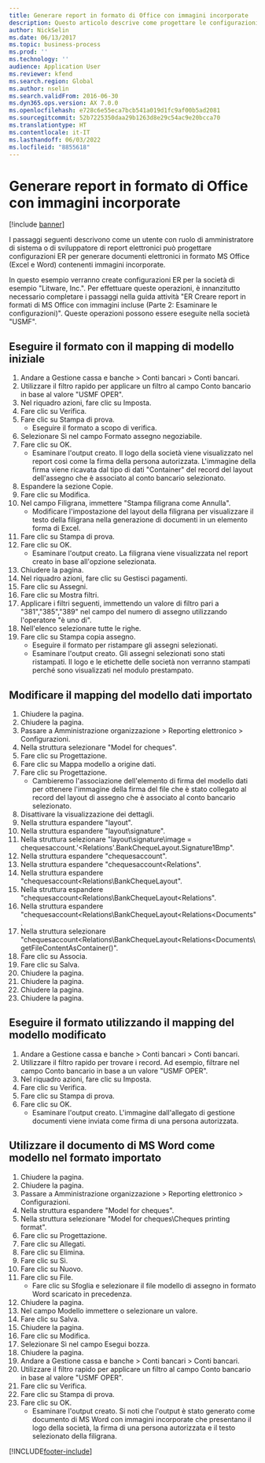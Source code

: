 ```yaml
---
title: Generare report in formato di Office con immagini incorporate
description: Questo articolo descrive come progettare le configurazioni ER per generare i documenti elettronici in Excel e Word contenenti immagini incorporate.
author: NickSelin
ms.date: 06/13/2017
ms.topic: business-process
ms.prod: ''
ms.technology: ''
audience: Application User
ms.reviewer: kfend
ms.search.region: Global
ms.author: nselin
ms.search.validFrom: 2016-06-30
ms.dyn365.ops.version: AX 7.0.0
ms.openlocfilehash: e728c6e55eca7bcb541a019d1fc9af00b5ad2081
ms.sourcegitcommit: 52b7225350daa29b1263d8e29c54ac9e20bcca70
ms.translationtype: HT
ms.contentlocale: it-IT
ms.lasthandoff: 06/03/2022
ms.locfileid: "8855618"
---
```

# <a name="generate-reports-in-office-format-that-have-embedded-images"></a>Generare report in formato di Office con immagini incorporate

[!include [banner](../../includes/banner.md)]

I passaggi seguenti descrivono come un utente con ruolo di amministratore di sistema o di sviluppatore di report elettronici può progettare configurazioni ER per generare documenti elettronici in formato MS Office (Excel e Word) contenenti immagini incorporate.

In questo esempio verranno create configurazioni ER per la società di esempio "Litware, Inc.".  Per effettuare queste operazioni, è innanzitutto necessario completare i passaggi nella guida attività "ER Creare report in formati di MS Office con immagini incluse (Parte 2: Esaminare le configurazioni)". Queste operazioni possono essere eseguite nella società "USMF".


## <a name="run-format-with-initial-model-mapping"></a>Eseguire il formato con il mapping di modello iniziale
1. Andare a Gestione cassa e banche > Conti bancari > Conti bancari.
2. Utilizzare il filtro rapido per applicare un filtro al campo Conto bancario in base al valore "USMF OPER".
3. Nel riquadro azioni, fare clic su Imposta.
4. Fare clic su Verifica.
5. Fare clic su Stampa di prova.
    * Eseguire il formato a scopo di verifica.  
6. Selezionare Sì nel campo Formato assegno negoziabile.
7. Fare clic su OK.
    * Esaminare l'output creato. Il logo della società viene visualizzato nel report così come la firma della persona autorizzata. L'immagine della firma viene ricavata dal tipo di dati "Container" del record del layout dell'assegno che è associato al conto bancario selezionato.  
8. Espandere la sezione Copie.
9. Fare clic su Modifica.
10. Nel campo Filigrana, immettere "Stampa filigrana come Annulla".
    * Modificare l'impostazione del layout della filigrana per visualizzare il testo della filigrana nella generazione di documenti in un elemento forma di Excel.  
11. Fare clic su Stampa di prova.
12. Fare clic su OK.
    * Esaminare l'output creato. La filigrana viene visualizzata nel report creato in base all'opzione selezionata.  
13. Chiudere la pagina.
14. Nel riquadro azioni, fare clic su Gestisci pagamenti.
15. Fare clic su Assegni.
16. Fare clic su Mostra filtri.
17. Applicare i filtri seguenti, immettendo un valore di filtro pari a "381","385","389" nel campo del numero di assegno utilizzando l'operatore "è uno di".
18. Nell'elenco selezionare tutte le righe.
19. Fare clic su Stampa copia assegno.
    * Eseguire il formato per ristampare gli assegni selezionati.  
    * Esaminare l'output creato. Gli assegni selezionati sono stati ristampati. Il logo e le etichette delle società non verranno stampati perché sono visualizzati nel modulo prestampato.  

## <a name="modify-the-mapping-of-the-imported-data-model"></a>Modificare il mapping del modello dati importato
1. Chiudere la pagina.
2. Chiudere la pagina.
3. Passare a Amministrazione organizzazione > Reporting elettronico > Configurazioni.
4. Nella struttura selezionare "Model for cheques".
5. Fare clic su Progettazione.
6. Fare clic su Mappa modello a origine dati.
7. Fare clic su Progettazione.
    * Cambieremo l'associazione dell'elemento di firma del modello dati per ottenere l'immagine della firma del file che è stato collegato al record del layout di assegno che è associato al conto bancario selezionato.  
8. Disattivare la visualizzazione dei dettagli.
9. Nella struttura espandere "layout".
10. Nella struttura espandere "layout\signature".
11. Nella struttura selezionare "layout\signature\image = chequesaccount.'<Relations'.BankChequeLayout.Signature1Bmp".
12. Nella struttura espandere "chequesaccount".
13. Nella struttura espandere "chequesaccount\<Relations".
14. Nella struttura espandere "chequesaccount\<Relations\BankChequeLayout".
15. Nella struttura espandere "chequesaccount\<Relations\BankChequeLayout\<Relations".
16. Nella struttura espandere "chequesaccount\<Relations\BankChequeLayout\<Relations\<Documents".
17. Nella struttura selezionare "chequesaccount\<Relations\BankChequeLayout\<Relations\<Documents\getFileContentAsContainer()".
18. Fare clic su Associa.
19. Fare clic su Salva.
20. Chiudere la pagina.
21. Chiudere la pagina.
22. Chiudere la pagina.
23. Chiudere la pagina.

## <a name="run-format-using-the-adjusted-model-mapping"></a>Eseguire il formato utilizzando il mapping del modello modificato
1. Andare a Gestione cassa e banche > Conti bancari > Conti bancari.
2. Utilizzare il filtro rapido per trovare i record. Ad esempio, filtrare nel campo Conto bancario in base a un valore "USMF OPER".
3. Nel riquadro azioni, fare clic su Imposta.
4. Fare clic su Verifica.
5. Fare clic su Stampa di prova.
6. Fare clic su OK.
    * Esaminare l'output creato. L'immagine dall'allegato di gestione documenti viene inviata come firma di una persona autorizzata.  

## <a name="use-ms-word-document-as-a-template-in-the-imported-format"></a>Utilizzare il documento di MS Word come modello nel formato importato
1. Chiudere la pagina.
2. Chiudere la pagina.
3. Passare a Amministrazione organizzazione > Reporting elettronico > Configurazioni.
4. Nella struttura espandere "Model for cheques".
5. Nella struttura selezionare "Model for cheques\Cheques printing format".
6. Fare clic su Progettazione.
7. Fare clic su Allegati.
8. Fare clic su Elimina.
9. Fare clic su Sì.
10. Fare clic su Nuovo.
11. Fare clic su File.
    * Fare clic su Sfoglia e selezionare il file modello di assegno in formato Word scaricato in precedenza.  
12. Chiudere la pagina.
13. Nel campo Modello immettere o selezionare un valore.
14. Fare clic su Salva.
15. Chiudere la pagina.
16. Fare clic su Modifica.
17. Selezionare Sì nel campo Esegui bozza.
18. Chiudere la pagina.
19. Andare a Gestione cassa e banche > Conti bancari > Conti bancari.
20. Utilizzare il filtro rapido per applicare un filtro al campo Conto bancario in base al valore "USMF OPER".
21. Fare clic su Verifica.
22. Fare clic su Stampa di prova.
23. Fare clic su OK.
    * Esaminare l'output creato. Si noti che l'output è stato generato come documento di MS Word con immagini incorporate che presentano il logo della società, la firma di una persona autorizzata e il testo selezionato della filigrana.  



[!INCLUDE[footer-include](../../../../includes/footer-banner.md)]